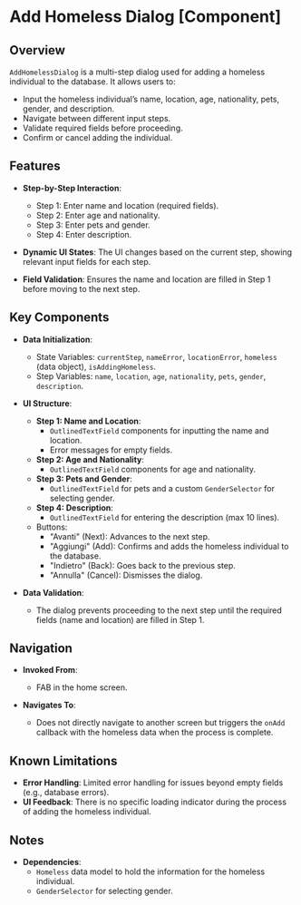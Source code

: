 # Add Homeless Dialog [Component]

## Overview

`AddHomelessDialog` is a multi-step dialog used for adding a homeless individual to the database. It allows users to:

- Input the homeless individual’s name, location, age, nationality, pets, gender, and description.
- Navigate between different input steps.
- Validate required fields before proceeding.
- Confirm or cancel adding the individual.

## Features

- **Step-by-Step Interaction**:
    - Step 1: Enter name and location (required fields).
    - Step 2: Enter age and nationality.
    - Step 3: Enter pets and gender.
    - Step 4: Enter description.

- **Dynamic UI States**: The UI changes based on the current step, showing relevant input fields for each step.
- **Field Validation**: Ensures the name and location are filled in Step 1 before moving to the next step.

## Key Components

- **Data Initialization**:
    - State Variables: `currentStep`, `nameError`, `locationError`, `homeless` (data object), `isAddingHomeless`.
    - Step Variables: `name`, `location`, `age`, `nationality`, `pets`, `gender`, `description`.

- **UI Structure**:
    - **Step 1: Name and Location**:
        - `OutlinedTextField` components for inputting the name and location.
        - Error messages for empty fields.
    - **Step 2: Age and Nationality**:
        - `OutlinedTextField` components for age and nationality.
    - **Step 3: Pets and Gender**:
        - `OutlinedTextField` for pets and a custom `GenderSelector` for selecting gender.
    - **Step 4: Description**:
        - `OutlinedTextField` for entering the description (max 10 lines).
    - Buttons:
        - "Avanti" (Next): Advances to the next step.
        - "Aggiungi" (Add): Confirms and adds the homeless individual to the database.
        - "Indietro" (Back): Goes back to the previous step.
        - "Annulla" (Cancel): Dismisses the dialog.

- **Data Validation**:
    - The dialog prevents proceeding to the next step until the required fields (name and location) are filled in Step 1.

## Navigation

- **Invoked From**:
    - FAB in the home screen.

- **Navigates To**:
    - Does not directly navigate to another screen but triggers the `onAdd` callback with the homeless data when the process is complete.

## Known Limitations

- **Error Handling**: Limited error handling for issues beyond empty fields (e.g., database errors).
- **UI Feedback**: There is no specific loading indicator during the process of adding the homeless individual.

## Notes

- **Dependencies**:
    - `Homeless` data model to hold the information for the homeless individual.
    - `GenderSelector` for selecting gender.
